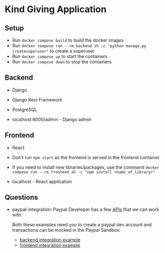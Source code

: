 # Kind Giving Application

## Setup

- Run `docker compose build` to build the docker images
- Run `docker compose run --rm backend sh -c "python manage.py createsuperuser"` to create a superuser
- Run `docker compose up` to start the containers
- Run `docker compose down` to stop the containers

## Backend

- Django
- Django Rest Framework
- PostgreSQL

- localhost:8000/admin - Django admin

## Frontend

- React

- Don't run `npm start` as the frontend is served in the frontend container
- If you need to install new libraries/packages, use the command `docker compose run --rm frontend sh -c "npm install <name_of_library>"`

- localhost - React application

## Questions

- paypal-integration:
    Paypal Developer has a few [APIs](https://developer.paypal.com/api/rest/current-resources/) that we can work with.

    Both these examples need you to create a paypal dev account and transactions
    can be mocked in the Paypal Sandbox:
    - [backend integration example](https://www.youtube.com/watch?v=IXxEdhA7fig)
    - [frontend integration example](https://www.youtube.com/watch?v=f7NWToOjtKI)
